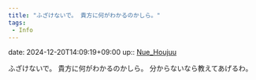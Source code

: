 ```yaml
---
title: "ふざけないで。 貴方に何がわかるのかしら。"
tags:
 - Info
---
```


date: 2024-12-20T14:09:19+09:00
up:: [Nue_Houjuu](../Bar/Novel/Touhou_Project/Nue_Houjuu.md)

ふざけないで。
貴方に何がわかるのかしら。
分からないなら教えてあげるわ。